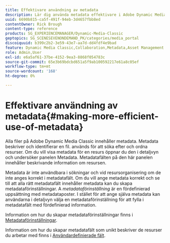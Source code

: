 ```yaml
---
title: Effektivare användning av metadata
description: Lär dig använda metadata effektivare i Adobe Dynamic Media Classic.
uuid: 6690b815-ca5f-491f-94eb-3d4657fbb8ed
contentOwner: Rick Brough
content-type: reference
products: SG_EXPERIENCEMANAGER/Dynamic-Media-Classic
geptopics: SG_SCENESEVENONDEMAND_PK/categories/media_portal
discoiquuid: b399c2b2-3e59-43e7-aa7d-dd4fdf4e9bad
feature: Dynamic Media Classic,Collaboration,Metadata,Asset Management
role: Admin,User
exl-id: e6a5af61-37be-4152-9ea3-8868f054783c
source-git-commit: 65e3b69bdcbd651a5f9ab100592217e61a8c05ef
workflow-type: tm+mt
source-wordcount: '168'
ht-degree: 0%

---
```


# Effektivare användning av metadata{#making-more-efficient-use-of-metadata}

Alla filer på Adobe Dynamic Media Classic innehåller metadata. Metadata beskriver och identifierar en fil. används för att söka efter och ordna resurser. Om du vill visa metadata för en resurs öppnar du den i detaljvyn och undersöker panelen Metadata. Metadatafälten på den här panelen innehåller beskrivande information om resursen.

Metadata är inte användbara i sökningar och vid resursorganisering om de inte anges korrekt i metadatafält. Om du vill ange metadata korrekt och se till att alla rätt metadatafält innehåller metadata kan du skapa metadataförinställningar. A *metadataförinställning* är en fördefinierad uppsättning med metadataposter. I stället för att ange själva metadata kan användarna i detaljvyn välja en metadataförinställning för att fylla i metadatafält med fördefinierad information.

Information om hur du skapar metadataförinställningar finns i [Metadataförinställningar](application-setup.md#metadata_presets).

Information om hur du skapar metadatafält som unikt beskriver de resurser du arbetar med finns i [Användardefinierade fält](application-setup.md#user_defined_fields).
